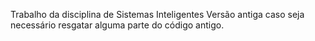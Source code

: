 Trabalho da disciplina de Sistemas Inteligentes
Versão antiga caso seja necessário resgatar alguma parte do código antigo.
